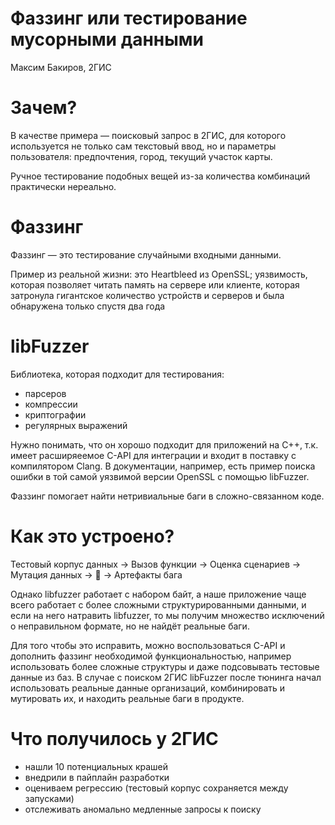 # Фаззинг или тестирование мусорными данными

Максим Бакиров, 2ГИС

# Зачем?
В качестве примера — поисковый запрос в 2ГИС, для которого используется не только сам текстовый ввод, но и параметры пользователя: предпочтения, город, текущий участок карты.

Ручное тестирование подобных вещей из-за количества комбинаций практически нереально.

# Фаззинг
Фаззинг — это тестирование случайными входными данными. 

Пример из реальной жизни: это Heartbleed из OpenSSL; уязвимость, которая позволяет читать память на сервере или клиенте, которая затронула гигантское количество устройств и серверов и была обнаружена только спустя два года

# libFuzzer
Библиотека, которая подходит для тестирования:
 - парсеров
 - компрессии
 - криптографии
 - регулярных выражений

Нужно понимать, что он хорошо подходит для приложений на C++, т.к. имеет расширяеемое C-API для интеграции и входит в поставку с компилятором Clang. В документации, например, есть пример поиска ошибки в той самой уязвимой версии OpenSSL с помощью libFuzzer.

Фаззинг помогает найти нетривиальные баги в сложно-связанном коде.

# Как это устроено?
Тестовый корпус данных -> Вызов функции -> Оценка сценариев -> Мутация данных -> 🔄 -> Артефакты бага

Однако libfuzzer работает с набором байт, а наше приложение чаще всего работает с более сложными структурированными данными, и если на него натравить libfuzzer, то мы получим множество исключений о неправильном формате, но не найдёт реальные баги.

Для того чтобы это исправить, можно воспользоваться C-API и дополнить фаззинг необходимой функциональностью, например использовать более сложные структуры и даже подсовывать тестовые данные из баз. В случае с поиском 2ГИС libFuzzer после тюнинга начал использовать реальные данные организаций, комбинировать и мутировать их, и находить реальные баги в продукте.

# Что получилось у 2ГИС
 - нашли 10 потенциальных крашей
 - внедрили в пайплайн разработки
 - оцениваем регрессию (тестовый корпус сохраняется между запусками)
 - отслеживать аномально медленные запросы к поиску
